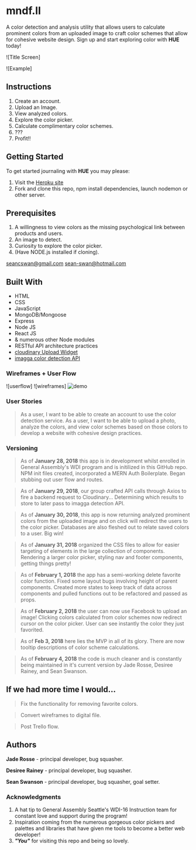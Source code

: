 # mndf.ll
A color detection and analysis utility that allows users to calculate prominent colors from an uploaded image to craft color schemes that allow for cohesive website design. Sign up and start exploring color with **HUE** today!

![Title Screen]

![Example]

## Instructions

1. Create an account.
2. Upload an Image.
3. View analyzed colors.
4. Explore the color picker.
5. Calculate complimentary color schemes.
6. ???
7. Profit!!

## Getting Started

   To get started journaling with **HUE** you may please:

   1. Visit the [Heroku site](https://use-hue.herokuapp.com)
   2. Fork and clone this repo, npm install dependencies, launch nodemon or other server.
   
## Prerequisites

  1. A willingness to view colors as the missing psychological link between products and users.
  2. An image to detect.
  3. Curiosity to explore the color picker.
  4. (Have NODE.js installed if cloning).

seancswan@gmail.com
sean-swan@hotmail.com
## Built With

  * HTML
  * CSS
  * JavaScript
  * MongoDB/Mongoose
  * Express
  * Node JS
  * React JS 
  * & numerous other Node modules
  * RESTful API architecture practices
  * [cloudinary Upload Widget](https://cloudinary.com/documentation/upload_images)
  * [imagga color detection API](https://docs.imagga.com/)

### Wireframes + User Flow

![userflow]
![wireframes]
![demo](./client/hue_gif.gif)

### User Stories

> As a user, I want to be able to create an account to use the color detection service.
> As a user, I want to be able to upload a photo, analyze the colors, and view color schemes based on those colors to develop a website with cohesive design practices.

### Versioning

> As of **January 28, 2018** this app is in development whilst enrolled in General Assembly's WDI program and is initilized in this GitHub repo. NPM init files created, incorporated a MERN Auth Boilerplate. Began stubbing out user flow and routes.

> As of **January 29, 2018**, our group crafted API calls through Axios to fire a backend request to Cloudinary... Determining which results to store to later pass to imagga detection API.

> As of **January 30, 2018**, this app is now returning analyzed prominent colors from the uploaded image and on click will redirect the users to the color picker. Databases are also fleshed out to relate saved colors to a user. Big win!

> As of **January 31, 2018** organized the CSS files to allow for easier targeting of elements in the large collection of components. Rendering a larger color picker, styling nav and footer components, getting things pretty! 

> As of **February 1, 2018** the app has a semi-working delete favorite color function. Fixed some layout bugs involving height of parent components. Created more states to keep track of data across components and pulled functions out to be refactored and passed as props.

> As of **February 2, 2018** the user can now use Facebook to upload an image! Clicking colors calculated from color schemes now redirect cursor on the color picker. User can see instantly the color they just favorited.

> As of **Feb 3, 2018** here lies the MVP in all of its glory. There are now tooltip descriptions of color scheme calculations. 

> As of **February 4, 2018** the code is much cleaner and is constantly being maintained in it's current version by Jade Rosse, Desiree Rainey, and Sean Swanson.
 

## If we had more time I would...

> Fix the functionality for removing favorite colors.

> Convert wireframes to digital file.

> Post Trello flow.


## Authors

**Jade Rosse** - principal developer, bug squasher.

**Desiree Rainey** - principal developer, bug squasher.

**Sean Swanson** - principal developer, bug squasher, goal setter.

### Acknowledgments

1. A hat tip to General Assembly Seattle's WDI-16 Instruction team for constant love and support during the program!
2. Inspiration coming from the numerous gorgeous color pickers and palettes and libraries that have given me tools to become a better web developer!
3. _**"You"**_ for visiting this repo and being so lovely.
